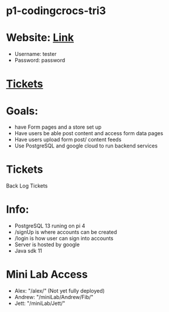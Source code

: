 # p1-codingcrocs-tri3

# Website: [Link](http://unified-ruler-310320.wm.r.appspot.com/miniLab)
- Username: tester
- Password: password

# [Tickets](https://github.com/alextitov19/p1-codingcrocs-tri3/projects/1)

# Goals:
- have Form pages and a store set up
- Have users be able post content and access form data pages
- Have users upload form post/ content feeds
- Use PostgreSQL and google cloud to run backend services

# Tickets
 Back Log Tickets 
 
# Info:
- PostgreSQL 13 runing on pi 4 
- /signUp is where accounts can be created
- /login is how user can sign into accounts
- Server is hosted by google 
- Java sdk 11



# Mini Lab Access
- Alex: "/alex/" (Not yet fully deployed)
- Andrew: "/miniLab/Andrew/Fib/"
- Jett: "/miniLab/Jett/"
